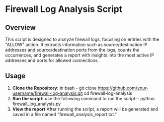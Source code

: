 # Firewall Log Analysis Script

## Overview

This script is designed to analyze firewall logs, focusing on entries with the "ALLOW" action. It extracts information such as source/destination IP addresses and source/destination ports from the logs, counts the occurrences, and generates a report with insights into the most active IP addresses and ports for allowed connections.

## Usage

1. **Clone the Repository:**
   in bash -
   git clone https://github.com/your-username/firewall-log-analysis.git
   cd firewall-log-analysis
2. **Run the script:**
   use the following command to run the script--
   python firewall_log_analysis.py
3. **View the report**
   After running the script, a report will be generated and saved in a file named "firewall_analysis_report.txt."
